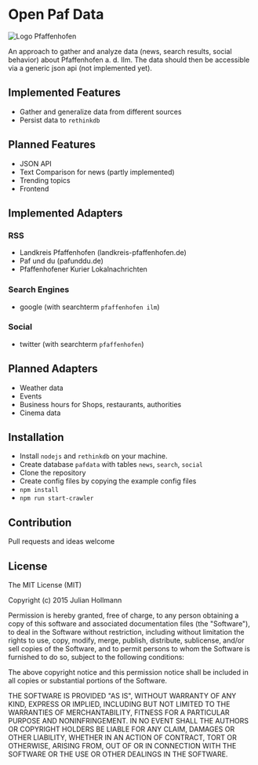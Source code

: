 # Open Paf Data

![Logo Pfaffenhofen](http://upload.wikimedia.org/wikipedia/commons/thumb/6/6b/Wappen_Landkreis_Pfaffenhofen_an_der_Ilm.svg/140px-Wappen_Landkreis_Pfaffenhofen_an_der_Ilm.svg.png)

An approach to gather and analyze data (news, search results, social behavior) about Pfaffenhofen a. d. Ilm.
The data should then be accessible via a generic json api (not implemented yet).

## Implemented Features

* Gather and generalize data from different sources
* Persist data to `rethinkdb`

## Planned Features
* JSON API
* Text Comparison for news (partly implemented)
* Trending topics
* Frontend 

## Implemented Adapters

### RSS
* Landkreis Pfaffenhofen (landkreis-pfaffenhofen.de)
* Paf und du (pafunddu.de)
* Pfaffenhofener Kurier Lokalnachrichten

### Search Engines
* google (with searchterm `pfaffenhofen ilm`)

### Social
* twitter (with searchterm `pfaffenhofen`)

## Planned Adapters
* Weather data
* Events
* Business hours for Shops, restaurants, authorities
* Cinema data

## Installation
* Install `nodejs` and `rethinkdb` on your machine.
* Create database `pafdata` with tables `news`, `search`, `social`
* Clone the repository
* Create config files by copying the example config files
* `npm install`
* `npm run start-crawler`

## Contribution
Pull requests and ideas welcome

## License
The MIT License (MIT)

Copyright (c) 2015 Julian Hollmann

Permission is hereby granted, free of charge, to any person obtaining a copy of this software and associated documentation files (the "Software"), to deal in the Software without restriction, including without limitation the rights to use, copy, modify, merge, publish, distribute, sublicense, and/or sell copies of the Software, and to permit persons to whom the Software is furnished to do so, subject to the following conditions:

The above copyright notice and this permission notice shall be included in all copies or substantial portions of the Software.

THE SOFTWARE IS PROVIDED "AS IS", WITHOUT WARRANTY OF ANY KIND, EXPRESS OR IMPLIED, INCLUDING BUT NOT LIMITED TO THE WARRANTIES OF MERCHANTABILITY, FITNESS FOR A PARTICULAR PURPOSE AND NONINFRINGEMENT. IN NO EVENT SHALL THE AUTHORS OR COPYRIGHT HOLDERS BE LIABLE FOR ANY CLAIM, DAMAGES OR OTHER LIABILITY, WHETHER IN AN ACTION OF CONTRACT, TORT OR OTHERWISE, ARISING FROM, OUT OF OR IN CONNECTION WITH THE SOFTWARE OR THE USE OR OTHER DEALINGS IN THE SOFTWARE.
